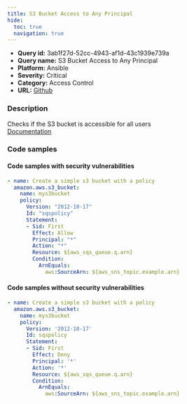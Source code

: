 ```yaml
---
title: S3 Bucket Access to Any Principal
hide:
  toc: true
  navigation: true
---
```


<style>
  .highlight .hll {
    background-color: #ff171742;
  }
  .md-content {
    max-width: 1100px;
    margin: 0 auto;
  }
</style>

-   **Query id:** 3ab1f27d-52cc-4943-af1d-43c1939e739a
-   **Query name:** S3 Bucket Access to Any Principal
-   **Platform:** Ansible
-   **Severity:** <span style="color:None">Critical</span>
-   **Category:** Access Control
-   **URL:** [Github](https://github.com/Checkmarx/kics/tree/master/assets/queries/ansible/aws/s3_bucket_access_to_any_principal)

### Description
Checks if the S3 bucket is accessible for all users<br>
[Documentation](https://docs.ansible.com/ansible/latest/collections/amazon/aws/s3_bucket_module.html#ansible-collections-amazon-aws-s3-bucket-module)

### Code samples
#### Code samples with security vulnerabilities
```yaml title="Positive test num. 1 - yaml file" hl_lines="4"
- name: Create a simple s3 bucket with a policy
  amazon.aws.s3_bucket:
    name: mys3bucket
    policy:
      Version: "2012-10-17"
      Id: "sqspolicy"
      Statement:
      - Sid: First
        Effect: Allow
        Principal: "*"
        Action: "*"
        Resource: ${aws_sqs_queue.q.arn}
        Condition:
          ArnEquals:
            aws:SourceArn: ${aws_sns_topic.example.arn}

```


#### Code samples without security vulnerabilities
```yaml title="Negative test num. 1 - yaml file"
- name: Create a simple s3 bucket with a policy
  amazon.aws.s3_bucket:
    name: mys3bucket
    policy:
      Version: '2012-10-17'
      Id: sqspolicy
      Statement:
      - Sid: First
        Effect: Deny
        Principal: '*'
        Action: '*'
        Resource: ${aws_sqs_queue.q.arn}
        Condition:
          ArnEquals:
            aws:SourceArn: ${aws_sns_topic.example.arn}

```
